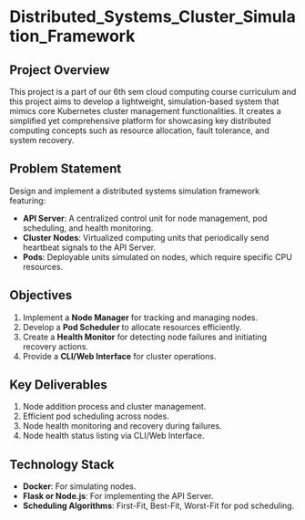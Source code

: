 # Distributed_Systems_Cluster_Simulation_Framework

## Project Overview  
This project is a part of our 6th sem cloud computing course curriculum and this project aims to develop a lightweight, simulation-based system that mimics core Kubernetes cluster management functionalities. It creates a simplified yet comprehensive platform for showcasing key distributed computing concepts such as resource allocation, fault tolerance, and system recovery.

## Problem Statement  
Design and implement a distributed systems simulation framework featuring:  
- **API Server**: A centralized control unit for node management, pod scheduling, and health monitoring.  
- **Cluster Nodes**: Virtualized computing units that periodically send heartbeat signals to the API Server.  
- **Pods**: Deployable units simulated on nodes, which require specific CPU resources.

## Objectives  
1. Implement a **Node Manager** for tracking and managing nodes.  
2. Develop a **Pod Scheduler** to allocate resources efficiently.  
3. Create a **Health Monitor** for detecting node failures and initiating recovery actions.  
4. Provide a **CLI/Web Interface** for cluster operations.

## Key Deliverables  
1. Node addition process and cluster management.  
2. Efficient pod scheduling across nodes.  
3. Node health monitoring and recovery during failures.  
4. Node health status listing via CLI/Web Interface.

## Technology Stack  
- **Docker**: For simulating nodes.  
- **Flask or Node.js**: For implementing the API Server.  
- **Scheduling Algorithms**: First-Fit, Best-Fit, Worst-Fit for pod scheduling.  
